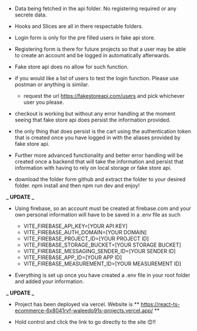 - Data being fetched in the api folder. No registering required or any secrete data.
- Hooks and Slices are all in there respectable folders.

- Login form is only for the pre filled users in fake api store.
- Registering form is there for future projects so that a user may be able to create an account and be logged in automatically afterwards.
- Fake store api does no allow for such function.
- if you would like a list of users to test the login function. Please use postman or anything is similar.
  - request the url https://fakestoreapi.com/users and pick whichever user you please.
- checkout is working but without any error handling at the moment seeing that fake store api does persist the information provided.
- the only thing that does persist is the cart using the authentication token that is created once you have logged in with the aliases provided by fake store api.
- Further more advanced functionality and better error handling will be created once a backend that will take the information and persist that information with having to rely on local storage or fake store api.

- download the folder form github and extract the folder to your desired folder. npm install and then npm run dev and enjoy!

**_ UPDATE _**

- Using firebase, so an account must be created at firebase.com and your own personal information will have to be saved in a .env file as such

  - VITE_FIREBASE_API_KEY=[YOUR API KEY]
  - VITE_FIREBASE_AUTH_DOMAIN=[YOUR DOMAIN]
  - VITE_FIREBASE_PROJECT_ID=[YOUR PROJECT ID]
  - VITE_FIREBASE_STORAGE_BUCKET=[YOUR STORAGE BUCKET]
  - VITE_FIREBASE_MESSAGING_SENDER_ID=[YOUR SENDER ID]
  - VITE_FIREBASE_APP_ID=[YOUR APP ID]
  - VITE_FIREBASE_MEASUREMENT_ID=[YOUR MEASUREMENT ID]

- Everything is set up once you have created a .env file in your root folder and added your information.

**_ UPDATE _**

- Project has been deployed via vercel. Website is ** https://react-ts-ecommerce-6x8041rvf-waleedo91s-projects.vercel.app/ **

- Hold control and click the link to go directly to the site 😊!!
